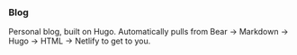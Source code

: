 ### Blog
Personal blog, built on Hugo.  Automatically pulls from Bear -> Markdown -> Hugo -> HTML -> Netlify to get to you.
